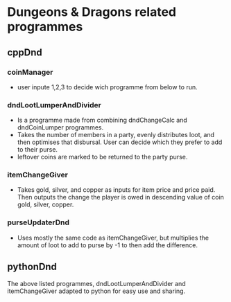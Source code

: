 # Dungeons & Dragons related programmes


## cppDnd
### coinManager
- user inpute 1,2,3 to decide wich programme from below to run.

### dndLootLumperAndDivider
- Is a programme made from combining dndChangeCalc and dndCoinLumper programmes.
- Takes the number of members in a party, evenly distributes loot, and then optimises that disbursal. User can decide which they prefer to add to their purse.
- leftover coins are marked to be returned to the party purse.

### itemChangeGiver
- Takes gold, silver, and copper as inputs for item price and price paid. Then outputs the change the player is owed in descending value of coin gold, silver, copper.

### purseUpdaterDnd
- Uses mostly the same code as itemChangeGiver, but multiplies the amount of loot to add to purse by -1 to then add the difference.

## pythonDnd
The above listed programmes, dndLootLumperAndDivider and itemChangeGiver adapted to python for easy use and sharing.

